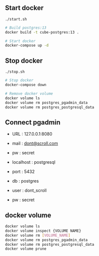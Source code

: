 
## Start docker

`./start.sh`
```bash
# Build postgres:13
docker build -t cube-postgres:13 .

# Start docker
docker-compose up -d
```

## Stop docker

`./stop.sh`
```bash
# Stop docker
docker-compose down

# Remove docker volume
docker volume ls
docker volume rm postgres_pgadmin_data
docker volume rm postgres_postgresql_data
```

## Connect pgadmin

- URL : 127.0.0.1:8080
- mail : dont@scroll.com
- pw : secret

- localhost : postgresql
- port : 5432
- db : postgres
- user : dont_scroll
- pw : secret

## docker volume

```bash
docker volume ls
docker volume inspect {VOLUME NAME}
docker volume rm [VOLUME_NAME]
docker volume rm postgres_pgadmin_data
docker volume rm postgres_postgresql_data
docker volume prune
```
